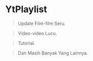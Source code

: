 # YtPlaylist

> Update Film-film Seru.

> Video-video Lucu.

> Tutorial.

> Dan Masih Banyak Yang
Lainnya.

